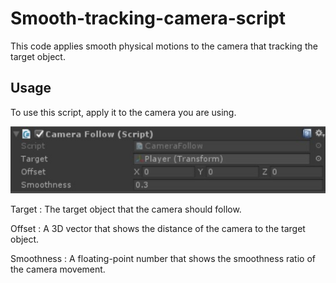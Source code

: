 # Smooth-tracking-camera-script
This code applies smooth physical motions to the camera that tracking the target object.

## Usage
To use this script, apply it to the camera you are using.

![alt text](https://github.com/Phoenix15049/Smooth-tracking-camera-script/blob/main/Assets/MovingCamSetting.jpg)

Target : 
The target object that the camera should follow.

Offset :
A 3D vector that shows the distance of the camera to the target object.

Smoothness :
A floating-point number that shows the smoothness ratio of the camera movement.
